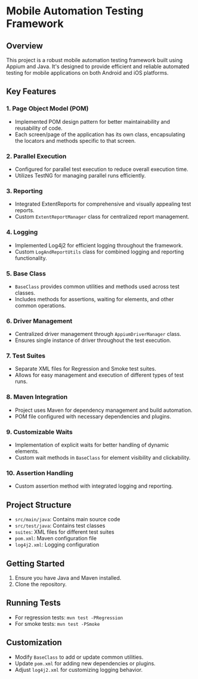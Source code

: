 # Mobile Automation Testing Framework

## Overview
This project is a robust mobile automation testing framework built using Appium and Java. It's designed to provide efficient and reliable automated testing for mobile applications on both Android and iOS platforms.

## Key Features

### 1. Page Object Model (POM)
- Implemented POM design pattern for better maintainability and reusability of code.
- Each screen/page of the application has its own class, encapsulating the locators and methods specific to that screen.

### 2. Parallel Execution
- Configured for parallel test execution to reduce overall execution time.
- Utilizes TestNG for managing parallel runs efficiently.

### 3. Reporting
- Integrated ExtentReports for comprehensive and visually appealing test reports.
- Custom `ExtentReportManager` class for centralized report management.

### 4. Logging
- Implemented Log4j2 for efficient logging throughout the framework.
- Custom `LogAndReportUtils` class for combined logging and reporting functionality.

### 5. Base Class
- `BaseClass` provides common utilities and methods used across test classes.
- Includes methods for assertions, waiting for elements, and other common operations.

### 6. Driver Management
- Centralized driver management through `AppiumDriverManager` class.
- Ensures single instance of driver throughout the test execution.

### 7. Test Suites
- Separate XML files for Regression and Smoke test suites.
- Allows for easy management and execution of different types of test runs.

### 8. Maven Integration
- Project uses Maven for dependency management and build automation.
- POM file configured with necessary dependencies and plugins.

### 9. Customizable Waits
- Implementation of explicit waits for better handling of dynamic elements.
- Custom wait methods in `BaseClass` for element visibility and clickability.

### 10. Assertion Handling
- Custom assertion method with integrated logging and reporting.

## Project Structure
- `src/main/java`: Contains main source code
- `src/test/java`: Contains test classes
- `suites`: XML files for different test suites
- `pom.xml`: Maven configuration file
- `log4j2.xml`: Logging configuration

## Getting Started
1. Ensure you have Java and Maven installed.
2. Clone the repository.

## Running Tests
- For regression tests: `mvn test -PRegression`
- For smoke tests: `mvn test -PSmoke`

## Customization
- Modify `BaseClass` to add or update common utilities.
- Update `pom.xml` for adding new dependencies or plugins.
- Adjust `log4j2.xml` for customizing logging behavior.

